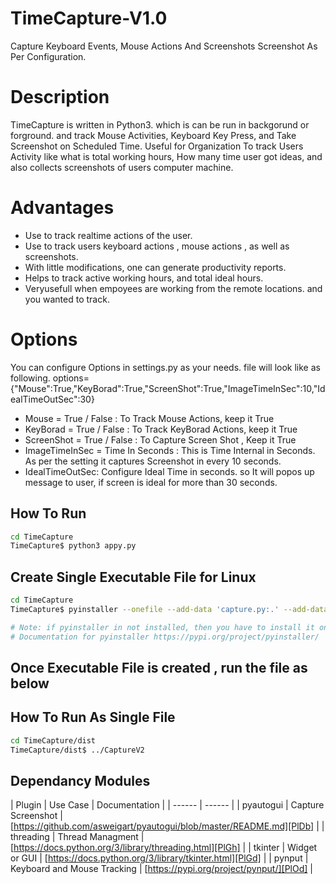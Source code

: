 # TimeCapture-V1.0
Capture Keyboard Events, Mouse Actions And Screenshots Screenshot As Per Configuration.

# Description
TimeCapture is written in Python3. which is can be run in backgorund or forground. and track Mouse Activities, Keyboard Key Press, and Take Screenshot on Scheduled Time. Useful for Organization To track Users Activity like what is total working hours, How many time user got ideas, and also collects screenshots of users computer machine. 


# Advantages
+ Use to track realtime actions of the user.
+ Use to track users keyboard actions , mouse actions , as well as screenshots.
+ With little modifications, one can generate productivity reports.
+ Helps to track active working hours, and total ideal hours.
+ Veryusefull when empoyees are working from the remote locations. and you wanted to track.

# Options
You can configure Options in settings.py as your needs. file will look like as following.
options={"Mouse":True,"KeyBorad":True,"ScreenShot":True,"ImageTimeInSec":10,"IdealTimeOutSec":30}

+ Mouse = True / False : To Track Mouse Actions, keep it True
+ KeyBorad = True / False : To Track KeyBorad Actions, keep it True
+ ScreenShot = True / False : To Capture Screen Shot , Keep it True
+ ImageTimeInSec = Time In Seconds : This is Time Internal in Seconds. As per the setting it captures Screenshot in every 10 seconds.
+ IdealTimeOutSec: Configure Ideal Time in seconds. so It will popos up message to user, if screen is ideal for more than 30 seconds.

## How To Run
```sh
cd TimeCapture
TimeCapture$ python3 appy.py
```

## Create Single Executable File for Linux 
```sh
cd TimeCapture
TimeCapture$ pyinstaller --onefile --add-data 'capture.py:.' --add-data 'util.py:.' --add-data 'settings.py:.'  --hidden-import "pynput.keyboard._xorg" --hidden-import "pynput.mouse._xorg" appy.py --name CaptureV2

# Note: if pyinstaller in not installed, then you have to install it on your computer.
# Documentation for pyinstaller https://pypi.org/project/pyinstaller/
```


## Once Executable File is created , run the file as below
## How To Run As Single File
```sh
cd TimeCapture/dist
TimeCapture/dist$ ../CaptureV2
```

## Dependancy Modules
| Plugin | Use Case | Documentation |
| ------ | ------ |
| pyautogui | Capture Screenshot | [https://github.com/asweigart/pyautogui/blob/master/README.md][PlDb] |
| threading | Thread Managment | [https://docs.python.org/3/library/threading.html][PlGh] |
| tkinter | Widget or GUI | [https://docs.python.org/3/library/tkinter.html][PlGd] |
| pynput | Keyboard and Mouse Tracking | [https://pypi.org/project/pynput/][PlOd] |

